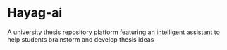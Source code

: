 # Hayag-ai
A university thesis repository platform featuring an intelligent assistant to help students brainstorm and develop thesis ideas
